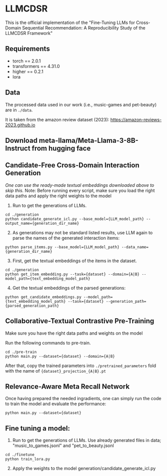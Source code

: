 # LLMCDSR
This is the official implementation of the "Fine-Tuning LLMs for Cross-Domain Sequential Recommendation: A Reproducibility Study of the LLMCDSR Framework"

## Requirements
- torch == 2.0.1
- transformers == 4.31.0
- higher == 0.2.1
- lora 

## Data
The processed data used in our work (i.e., music-games and pet-beauty) are in `./data`.

It is taken from the amazon review dataset (2023): https://amazon-reviews-2023.github.io

## Download meta-llama/Meta-Llama-3-8B-Instruct from hugging face


## Candidate-Free Cross-Domain Interaction Generation

*One can use the ready-made textual embeddings downloaded above to skip this.*
Note: Before running every script, make sure you load the right data paths and apply the right weights to the model
1. Run to get the generations of LLMs.
```shell
cd ./generation
python candidate_generate_icl.py --base_model={LLM_model_path} --output_name={generation_dir_name}
```
2. As generations may not be standard listed results, use LLM again to parse the names of the generated interaction items:
```shell
python parse_items.py --base_model={LLM_model_path} --data_name={generation_dir_name}
```
3. First, get the textual embeddings of the items in the dataset.
```shell
cd ./generation
python get_item_embedding.py --task={dataset} --domain={A|B} --model_path={text_embedding_model_path}
```
4. Get the textual embeddings of the parsed generations:
```shell
python get_candidate_embeddings.py --model_path={text_embedding_model_path} --task={dataset} --generation_path={parsed_generation_path}
```

## Collaborative-Textual Contrastive Pre-Training
Make sure you have the right data paths and weights on the model

Run the following commands to pre-train.
```shell
cd ./pre-train
python main.py --dataset={dataset} --domain={A|B}
```
After that, copy the trained parameters into `./pretrained_parameters` fold with the name of `{dataset}_projection_{A|B}.pt`

## Relevance-Aware Meta Recall Network
Once having prepared the needed ingradients, one can simply run the code to train the model and evaluate the performance:
```shell
python main.py --dataset={dataset}
```

## Fine tuning a model:
1. Run to get the generations of LLMs. Use already generated files in data; "music_to_games.jsonl" and "pet_to_beauty.jsonl
```shell
cd ./finetune
python train_lora.py
```
2. Apply the weights to the model generation/candidate_generate_icl.py 

